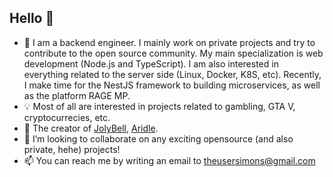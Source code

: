 ## Hello 👋

- 🔭 I am a backend engineer. I mainly work on private projects and try to contribute to the open source community. My main specialization is web development (Node.js and TypeScript). I am also interested in everything related to the server side (Linux, Docker, K8S, etc). Recently, I make time for the NestJS framework to building microservices, as well as the platform RAGE MP.
- 💡 Most of all are interested in projects related to gambling, GTA V, cryptocurrecies, etc.
- 💫 The creator of [JolyBell](https://jolybell.com), [Aridle](https://vk.com/aridle).
- 🍁 I’m looking to collaborate on any exciting opensource (and also private, hehe) projects!
- 📫 You can reach me by writing an email to [theusersimons@gmail.com](mailto:theusersimons@gmail.com)
